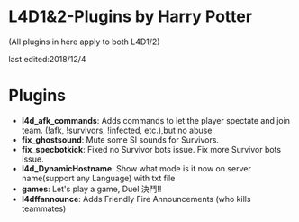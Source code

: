 # L4D1&2-Plugins  by Harry Potter

(All plugins in here apply to both L4D1/2) 

last edited:2018/12/4

# Plugins
* <b>l4d_afk_commands</b>: Adds commands to let the player spectate and join team. (!afk, !survivors, !infected, etc.),but no abuse
* <b>fix_ghostsound</b>: Mute some SI sounds for Survivors.
* <b>fix_specbotkick</b>: Fixed no Survivor bots issue. Fix more Survivor bots issue.
* <b>l4d_DynamicHostname</b>: Show what mode is it now on server name(support any Language) with txt file
* <b>games</b>: Let's play a game, Duel 決鬥!!
* <b>l4dffannounce</b>: Adds Friendly Fire Announcements (who kills teammates)
